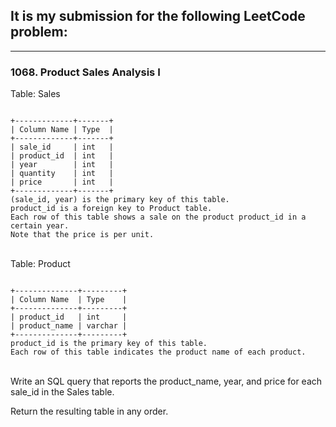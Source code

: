 ## It is my submission for the following LeetCode problem:

---

### 1068. Product Sales Analysis I

Table: Sales

<code>
+-------------+-------+
| Column Name | Type  |
+-------------+-------+
| sale_id     | int   |
| product_id  | int   |
| year        | int   |
| quantity    | int   |
| price       | int   |
+-------------+-------+
(sale_id, year) is the primary key of this table.
product_id is a foreign key to Product table.
Each row of this table shows a sale on the product product_id in a certain year.
Note that the price is per unit.
</code>
<br>
 

Table: Product

<code>
+--------------+---------+
| Column Name  | Type    |
+--------------+---------+
| product_id   | int     |
| product_name | varchar |
+--------------+---------+
product_id is the primary key of this table.
Each row of this table indicates the product name of each product.
</code>
<br>

Write an SQL query that reports the product_name, year, and price for each sale_id in the Sales table.

Return the resulting table in any order.
